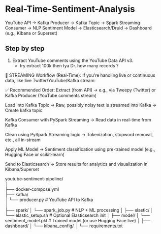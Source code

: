 # Real-Time-Sentiment-Analysis

YouTube API → Kafka Producer → Kafka Topic → Spark Streaming Consumer → NLP Sentiment Model → Elasticsearch/Druid → Dashboard (e.g., Kibana or Superset)

## Step by step

1. Extract YouTube comments using the YouTube Data API v3.
   - try extract 100k then tya Dr. how many records ?
  
🔁 STREAMING Workflow (Real-Time):
If you're handling live or continuous data, like live Twitter/YouTube/Kafka stream:

✅ Recommended Order:
Extract (from API)
→ e.g., via Tweepy (Twitter) or Kafka Producer (YouTube comments stream)

Load into Kafka Topic
→ Raw, possibly noisy text is streamed into Kafka
→ Create kafka topic 

Kafka Consumer with PySpark Streaming
→ Read data in real-time from Kafka

Clean using PySpark Streaming logic
→ Tokenization, stopword removal, etc., all in-stream

Apply ML Model
→ Sentiment classification using pre-trained model (e.g., Hugging Face or scikit-learn)

Send to Elasticsearch
→ Store results for analytics and visualization in Kibana/Superset


youtube-sentiment-pipeline/ <br>
│ <br>
├── docker-compose.yml <br>
├── kafka/ <br>
│   └── producer.py  # YouTube API to Kafka <br>
│ <br>
├── spark/
│   └── spark_job.py  # NLP + ML processing
│
├── elastic/
│   └── elastic_setup.sh  # Optional Elasticsearch init
│
├── model/
│   └── sentiment_model.pkl  # Trained model (or use Hugging Face live)
│
├── dashboard/
│   └── kibana_config/
│
└── requirements.txt

